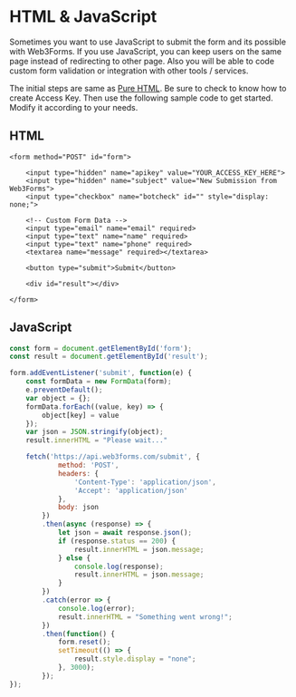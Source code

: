 # HTML & JavaScript

Sometimes you want to use JavaScript to submit the form and its possible with Web3Forms. If you use JavaScript, you can keep users on the same page instead of redirecting to other page. Also you will be able to code custom form validation or integration with other tools / services.

The initial steps are same as [Pure HTML](../getting-started/installation.md#step-01-get-access-key). Be sure to check to know how to create Access Key. Then use the following sample code to get started. Modify it according to your needs.

## HTML

```markup
<form method="POST" id="form">

    <input type="hidden" name="apikey" value="YOUR_ACCESS_KEY_HERE">
    <input type="hidden" name="subject" value="New Submission from Web3Forms">
    <input type="checkbox" name="botcheck" id="" style="display: none;">

    <!-- Custom Form Data -->
    <input type="email" name="email" required>
    <input type="text" name="name" required>
    <input type="text" name="phone" required>
    <textarea name="message" required></textarea>

    <button type="submit">Submit</button>

    <div id="result"></div>

</form>
```

## JavaScript

```javascript
const form = document.getElementById('form');
const result = document.getElementById('result');

form.addEventListener('submit', function(e) {
    const formData = new FormData(form);
    e.preventDefault();
    var object = {};
    formData.forEach((value, key) => {
        object[key] = value
    });
    var json = JSON.stringify(object);
    result.innerHTML = "Please wait..."

    fetch('https://api.web3forms.com/submit', {
            method: 'POST',
            headers: {
                'Content-Type': 'application/json',
                'Accept': 'application/json'
            },
            body: json
        })
        .then(async (response) => {
            let json = await response.json();
            if (response.status == 200) {
                result.innerHTML = json.message;
            } else {
                console.log(response);
                result.innerHTML = json.message;
            }
        })
        .catch(error => {
            console.log(error);
            result.innerHTML = "Something went wrong!";
        })
        .then(function() {
            form.reset();
            setTimeout(() => {
                result.style.display = "none";
            }, 3000);
        });
});
```

